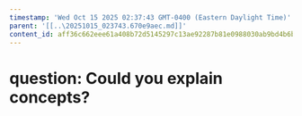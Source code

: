 ```yaml
---
timestamp: 'Wed Oct 15 2025 02:37:43 GMT-0400 (Eastern Daylight Time)'
parent: '[[..\20251015_023743.670e9aec.md]]'
content_id: aff36c662eee61a408b72d5145297c13ae92287b81e0988030ab9bd4b6b8e21a
---
```


# question: Could you explain concepts?
